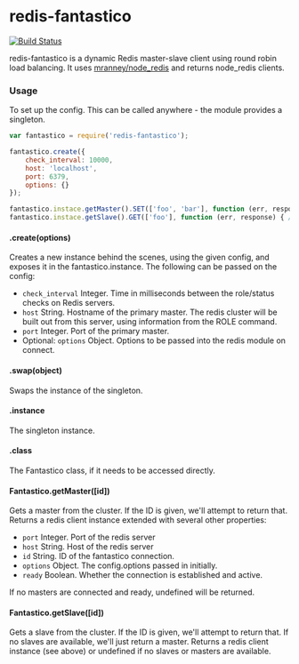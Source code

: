 # redis-fantastico

[![Build Status](https://travis-ci.org/MCProHosting/redis-fantastico.svg)](https://travis-ci.org/MCProHosting/redis-fantastico)

redis-fantastico is a dynamic Redis master-slave client using round robin load balancing. It uses [mranney/node_redis](https://github.com/mranney/node_redis) and returns node_redis clients.

### Usage

To set up the config. This can be called anywhere - the module provides a singleton.

```js
var fantastico = require('redis-fantastico');

fantastico.create({
    check_interval: 10000,
    host: 'localhost',
    port: 6379,
    options: {}
});

fantastico.instace.getMaster().SET(['foo', 'bar'], function (err, response) { /* ... */ });
fantastico.instace.getSlave().GET(['foo'], function (err, response) { /* ... */ });

```

#### .create(options)

Creates a new instance behind the scenes, using the given config, and exposes it in the fantastico.instance. The following can be passed on the config:

 * `check_interval` Integer. Time in milliseconds between the role/status checks on Redis servers.
 * `host` String. Hostname of the primary master. The redis cluster will be built out from this server, using information from the ROLE command.
 * `port` Integer. Port of the primary master.
 * Optional: `options` Object. Options to be passed into the redis module on connect.

#### .swap(object)

Swaps the instance of the singleton.

#### .instance

The singleton instance.

#### .class

The Fantastico class, if it needs to be accessed directly.

#### Fantastico.getMaster([id])

Gets a master from the cluster. If the ID is given, we'll attempt to return that. Returns a redis client instance extended with several other properties:

 * `port` Integer. Port of the redis server
 * `host` String. Host of the redis server
 * `id` String. ID of the fantastico connection.
 * `options` Object. The config.options passed in initially.
 * `ready` Boolean. Whether the connection is established and active.

If no masters are connected and ready, undefined will be returned.

#### Fantastico.getSlave([id])

Gets a slave from the cluster. If the ID is given, we'll attempt to return that. If no slaves are available, we'll just return a master. Returns a redis client instance (see above) or undefined if no slaves or masters are available.